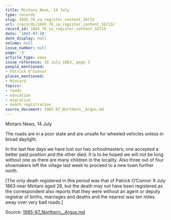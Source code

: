 ```yaml
---
title: Mintaro News, 14 July
type: records
slug: 1845_76_sa_register_content_16713
url: /records/1845_76_sa_register_content_16713/
record_id: 1845_76_sa_register_content_16713
date: '1863-07-18'
date_display: null
volume: null
issue_number: null
page: '3'
article_type: news
issue_reference: 18 July 1863, page 3
people_mentioned:
- Patrick O’Connor
places_mentioned:
- Mintaro
topics:
- roads
- education
- migration
- death registration
source_document: 1985-87_Northern__Argus.md
---
```


Mintaro News, 14 July

The roads are in a poor state and are unsafe for wheeled vehicles unless in broad daylight.

In the last few days we have lost our two schoolmasters; one accepted a better paid position and the other died.  It is to be hoped we will not be long without one as there are many children in the locality.  Also three out of four shoemakers left the village last week to proceed to a new town further north.

[The only death registered in this period was that of Patrick O’Connor 9 July 1863 near Mintaro aged 28, but the death may not have been registered as the correspondent also reports that they were without an agent or deputy registrar of births, marriages and deaths and the nearest was ten miles away over very bad roads.]

Source: [1985-87_Northern__Argus.md](/downloads/markdown/1985-87_Northern__Argus.md)
